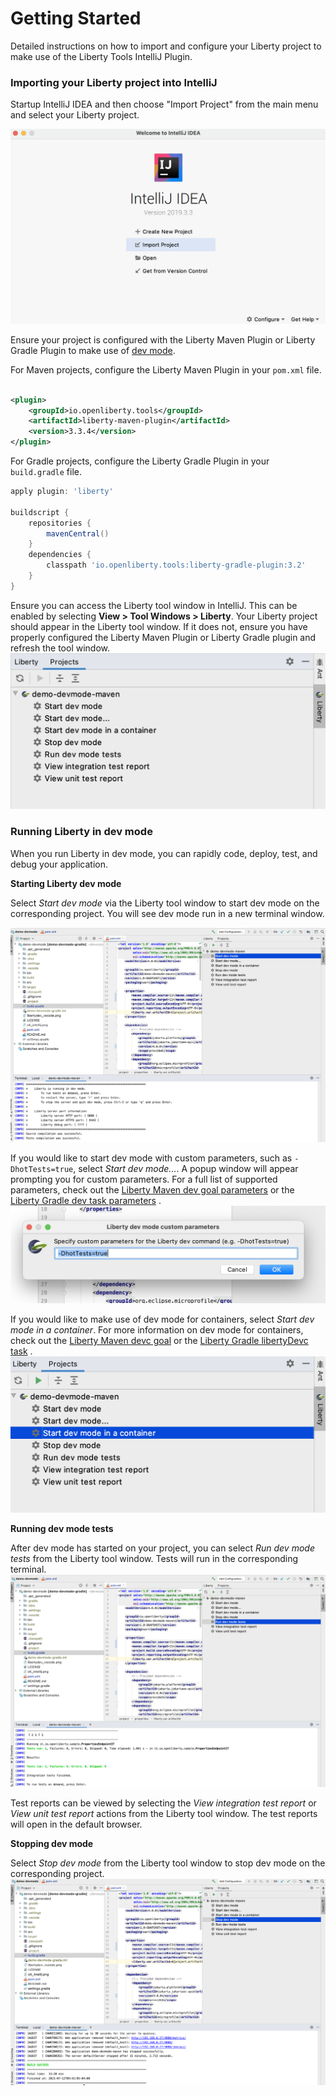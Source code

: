 # Getting Started

Detailed instructions on how to import and configure your Liberty project to make use of the Liberty Tools
IntelliJ Plugin.

### Importing your Liberty project into IntelliJ

Startup IntelliJ IDEA and then choose "Import Project" from the main menu and select your Liberty project.

![IntelliJ import project](images/IntelliJ_import_project.png)

Ensure your project is configured with the Liberty Maven Plugin or Liberty Gradle Plugin to make use
of [dev mode](https://openliberty.io/docs/latest/development-mode.html).

For Maven projects, configure the Liberty Maven Plugin in your `pom.xml` file.

```xml

<plugin>
    <groupId>io.openliberty.tools</groupId>
    <artifactId>liberty-maven-plugin</artifactId>
    <version>3.3.4</version>
</plugin>
```

For Gradle projects, configure the Liberty Gradle Plugin in your `build.gradle` file.

```gradle
apply plugin: 'liberty'

buildscript {
    repositories {
        mavenCentral()
    }
    dependencies {
        classpath 'io.openliberty.tools:liberty-gradle-plugin:3.2'
    }
}
```

Ensure you can access the Liberty tool window in IntelliJ. This can be enabled by selecting **View > Tool Windows >
Liberty**. Your Liberty project should appear in the Liberty tool window. If it does not, ensure you have properly
configured the Liberty Maven Plugin or Liberty Gradle plugin and refresh the tool window.
![Liberty tool window](images/Liberty_tool_window.png)

### Running Liberty in dev mode

When you run Liberty in dev mode, you can rapidly code, deploy, test, and debug your application.

**Starting Liberty dev mode**

Select _Start dev mode_ via the Liberty tool window to start dev mode on the corresponding project. You will see dev
mode run in a new terminal window.

![Liberty start dev mode](images/Liberty_start_dev_mode.png)

If you would like to start dev mode with custom parameters, such as `-DhotTests=true`, select _Start dev mode..._. A
popup window will appear prompting you for custom parameters. For a full list of supported parameters, check out
the [Liberty Maven dev goal parameters](https://github.com/OpenLiberty/ci.maven/blob/main/docs/dev.md#additional-parameters)
or
the [Liberty Gradle dev task parameters](https://github.com/OpenLiberty/ci.gradle/blob/main/docs/libertyDev.md#command-line-parameters)
.
![Liberty start dev mode with custom parameters](images/Liberty_start_custom_param.png)

If you would like to make use of dev mode for containers, select _Start dev mode in a container_. For more information on dev mode for containers, check out
the [Liberty Maven devc goal](https://github.com/OpenLiberty/ci.maven/blob/main/docs/dev.md#devc-container-mode) or
the [Liberty Gradle libertyDevc task](https://github.com/OpenLiberty/ci.gradle/blob/main/docs/libertyDev.md#libertydevc-task-container-mode)
.
![Liberty start dev mode in a container](images/Liberty_start_dev_mode_container.png)

**Running dev mode tests**

After dev mode has started on your project, you can select _Run dev mode tests_ from the Liberty tool window. Tests will
run in the corresponding terminal.
![Liberty run dev mode tests](images/Liberty_run_tests.png)

Test reports can be viewed by selecting the _View integration test report_ or _View unit test report_ actions from the
Liberty tool window. The test reports will open in the default browser.

**Stopping dev mode**

Select _Stop dev mode_ from the Liberty tool window to stop dev mode on the corresponding project.
![Liberty run dev mode tests](images/Liberty_stop_dev_mode.png)